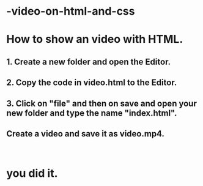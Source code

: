
# -video-on-html-and-css
<h1>
How to show an video with HTML. <br>
</h1>
<h2>  1. Create a new folder and open the Editor. <br> </h2>
<h2>  2. Copy the code in video.html to the Editor. <br> </h2>
<h2>  3. Click on "file" and then on save and open your new folder and type the name "index.html". <br> </h2>
<h2>  Create a video and save it as video.mp4. <br> </h2>
<br>
<h1>you did it. <br> </h1>
